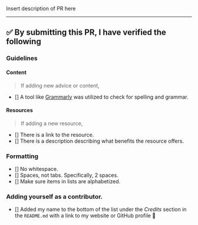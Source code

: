 Insert description of PR here

---

<!-- Thank you for contributing to this repo, it is much appreciated! 😊 -->

<!-- Before creating a PR, make sure to verify the following. -->

## ✅️ By submitting this PR, I have verified the following

### Guidelines

#### Content

> If adding new advice or content,

* [] A tool like [Grammarly](https://grammarly.com/) was utilized to check for spelling and grammar.

#### Resources

> If adding a new resource,

* [] There is a link to the resource.
* [] There is a description describing what benefits the resource offers.

### Formatting

* [] No whitespace.
* [] Spaces, not tabs. Specifically, 2 spaces.
* [] Make sure items in lists are alphabetized.

### Adding yourself as a contributor.

* [] Added my name to the bottom of the list under the _Credits_ section in the `README.md` with a link to my website or GitHub profile 👥️
